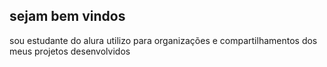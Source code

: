 ## sejam bem vindos 
sou estudante do alura 
utilizo para organizações e compartilhamentos dos meus projetos desenvolvidos 
<!--
**isabella2309/isabella2309** is a ✨ _special_ ✨ repository because its `README.md` (this file) appears on your GitHub profile.



